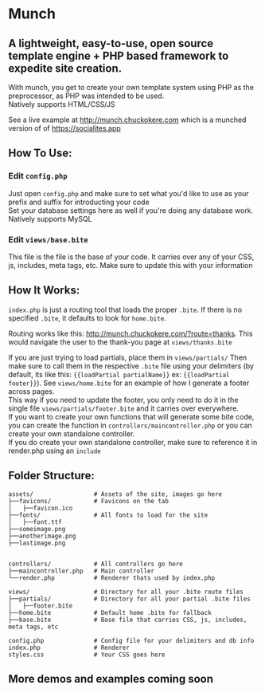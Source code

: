 # Munch
## A lightweight, easy-to-use, open source template engine + PHP based framework to expedite site creation.

With munch, you get to create your own template system using PHP as the preprocessor, as PHP was intended to be used.   
Natively supports HTML/CSS/JS

See a live example at http://munch.chuckokere.com which is a munched version of of https://socialites.app

## How To Use:
### Edit `config.php`
Just open `config.php` and make sure to set what you'd like to use as your prefix and suffix for introducting your code    
Set your database settings here as well if you're doing any database work. Natively supports MySQL

### Edit `views/base.bite`
This file is the file is the base of your code. It carries over any of your CSS, js, includes, meta tags, etc. Make sure to update this with your information 

## How It Works: 
`index.php` is just a routing tool that loads the proper `.bite`. If there is no specified `.bite`, it defaults to look for `home.bite`.    

Routing works like this: http://munch.chuckokere.com/?route=thanks. This would navigate the user to the thank-you page at `views/thanks.bite`    

If you are just trying to load partials, place them in `views/partials/` Then make sure to call them in the respective `.bite` file using your delimiters (by default, its like this: `{{loadPartial partialName}}` ex: `{{loadPartial footer}}`). See `views/home.bite` for an example of how I generate a footer across pages.   
This way if you need to update the footer, you only need to do it in the single file `views/partials/footer.bite` and it carries over everywhere.   
If you want to create your own functions that will generate some bite code, you can create the function in `controllers/maincontroller.php` or you can create your own standalone controller.    
If you do create your own standalone controller, make sure to reference it in render.php using an `include`

## Folder Structure:   
```
assets/                 # Assets of the site, images go here   
├──favicons/            # Favicons on the tab   
│   ├──favicon.ico   
├──fonts/               # All fonts to load for the site   
│   ├──font.ttf   
├──someimage.png
├──anotherimage.png   
├──lastimage.png   


controllers/            # All controllers go here   
├──maincontroller.php   # Main controller   
└──render.php           # Renderer thats used by index.php   
   
views/                  # Directory for all your .bite route files   
├──partials/            # Directory for all your partial .bite files   
│   ├──footer.bite           
├──home.bite            # Default home .bite for fallback
├──base.bite            # Base file that carries CSS, js, includes, meta tags, etc   
   
config.php              # Config file for your delimiters and db info     
index.php               # Renderer    
styles.css              # Your CSS goes here    
```      
## More demos and examples coming soon
